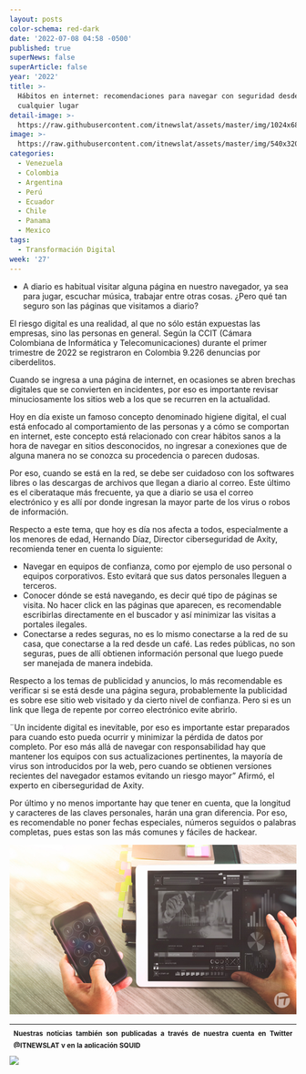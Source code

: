 ```yaml
---
layout: posts
color-schema: red-dark
date: '2022-07-08 04:58 -0500'
published: true
superNews: false
superArticle: false
year: '2022'
title: >-
  Hábitos en internet: recomendaciones para navegar con seguridad desde
  cualquier lugar
detail-image: >-
  https://raw.githubusercontent.com/itnewslat/assets/master/img/1024x680/tablet-y-cel-en-internet-g.jpg
image: >-
  https://raw.githubusercontent.com/itnewslat/assets/master/img/540x320/tablet-y-cel-en-internet-p.jpg
categories:
  - Venezuela
  - Colombia
  - Argentina
  - Perú
  - Ecuador
  - Chile
  - Panama
  - Mexico
tags:
  - Transformación Digital
week: '27'
---
```

- A diario es habitual visitar alguna página en nuestro navegador, ya sea para jugar, escuchar música, trabajar entre otras cosas. ¿Pero qué tan seguro son las páginas que visitamos a diario?

El riesgo digital es una realidad, al que no sólo están expuestas las empresas, sino las personas en general. Según la CCIT (Cámara Colombiana de Informática y Telecomunicaciones) durante el primer trimestre de 2022 se registraron en Colombia 9.226 denuncias por ciberdelitos.
 
Cuando se ingresa a una página de internet, en ocasiones se abren brechas digitales que se convierten en incidentes, por eso es importante revisar minuciosamente los sitios web a los que se recurren en la actualidad.
 
Hoy en día existe un famoso concepto denominado higiene digital, el cual está enfocado al comportamiento de las personas y a cómo se comportan en internet, este concepto está relacionado con crear hábitos sanos a la hora de navegar en sitios desconocidos, no ingresar a conexiones que de alguna manera no se conozca su procedencia o parecen dudosas.
 
Por eso, cuando se está en la red, se debe ser cuidadoso con los softwares libres o las descargas de archivos que llegan a diario al correo. Este último es el ciberataque más frecuente, ya que a diario se usa el correo electrónico y es allí por donde ingresan la mayor parte de los virus o robos de información.
 
Respecto a este tema, que hoy es día nos afecta a todos, especialmente a los menores de edad, Hernando Díaz, Director ciberseguridad de Axity, recomienda tener en cuenta lo siguiente:
 
- Navegar en equipos de confianza, como por ejemplo de uso personal o equipos corporativos. Esto evitará que sus datos personales lleguen a terceros.
- Conocer dónde se está navegando, es decir qué tipo de páginas se visita. No hacer click en las páginas que aparecen, es recomendable escribirlas directamente en el buscador y así minimizar las visitas a portales ilegales.
- Conectarse a redes seguras, no es lo mismo conectarse a la red de su casa, que conectarse a la red desde un café. Las redes públicas, no son seguras, pues de allí obtienen información personal que luego puede ser manejada de manera indebida.

 
Respecto a los temas de publicidad y anuncios, lo más recomendable es verificar si se está desde una página segura, probablemente la publicidad es sobre ese sitio web visitado y da cierto nivel de confianza. Pero si es un link que llega de repente por correo electrónico evite abrirlo.

¨Un incidente digital es inevitable, por eso es importante estar preparados para cuando esto pueda ocurrir y minimizar la pérdida de datos por completo. Por eso más allá de navegar con responsabilidad hay que mantener los equipos con sus actualizaciones pertinentes, la mayoría de virus son introducidos por la web, pero cuando se obtienen versiones recientes del navegador estamos evitando un riesgo mayor” Afirmó, el experto en ciberseguridad de Axity.

Por último y no menos importante hay que tener en cuenta, que la longitud y caracteres de las claves personales, harán una gran diferencia. Por eso, es recomendable no poner fechas especiales, números seguidos o palabras completas, pues estas son las más comunes y fáciles de hackear.

![](https://raw.githubusercontent.com/itnewslat/assets/master/img/540x320/tablet-y-cel-en-internet-p.jpg)

<table style="height: 42px;" width="569">
<tbody>
<tr>
<td style="text-align: justify;"><sub><strong>Nuestras noticias también son publicadas a través de nuestra cuenta en Twitter <a href="https://twitter.com/itnewslat?lang=es">@ITNEWSLAT</a> y en la aplicación <a href="https://squidapp.co/en/">SQUID</a></strong></sub></td>
</tr>
</tbody>
</table>

<img src="https://tracker.metricool.com/c3po.jpg?hash=56f88a41e39ab42c063cc51676587a04"/>